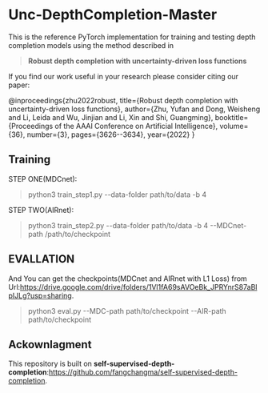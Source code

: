 # Unc-DepthCompletion-Master

This is the reference PyTorch implementation for training and testing depth completion models using the method described in

> **Robust depth completion with uncertainty-driven loss functions**

If you find our work useful in your research please consider citing our paper:

@inproceedings{zhu2022robust,
  title={Robust depth completion with uncertainty-driven loss functions},
  author={Zhu, Yufan and Dong, Weisheng and Li, Leida and Wu, Jinjian and Li, Xin and Shi, Guangming},
  booktitle={Proceedings of the AAAI Conference on Artificial Intelligence},
  volume={36},
  number={3},
  pages={3626--3634},
  year={2022}
}

## Training
STEP ONE(MDCnet):
>python3 train_step1.py --data-folder path/to/data -b 4

STEP TWO(AIRnet):
>python3 train_step2.py --data-folder path/to/data -b 4 --MDCnet-path /path/to/checkpoint

## EVALLATION
And You can get the checkpoints(MDCnet and AIRnet with L1 Loss) from Url:https://drive.google.com/drive/folders/1Vl1fA69sAVOeBk_JPRYnrS87aBlpIJLg?usp=sharing. 
>python3 eval.py --MDC-path path/to/checkpoint --AIR-path path/to/checkpoint

## Ackownlagment
This repository is built on **self-supervised-depth-completion**:https://github.com/fangchangma/self-supervised-depth-completion.
